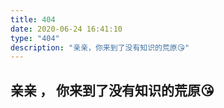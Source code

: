 ```yaml
---
title: 404
date: 2020-06-24 16:41:10
type: "404"
description: "亲亲，你来到了没有知识的荒原😘"
---
```

## 亲亲 ， 你来到了没有知识的荒原😘

